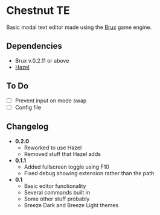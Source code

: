 # Chestnut TE
Basic modal text editor made using the [Brux](https://github.com/KelvinShadewing/brux-gdk) game engine.
## Dependencies
* Brux v.0.2.11 or above
* [Hazel](https://github.com/tulip-sudo/hazel)
## To Do
- [ ] Prevent input on mode swap
- [ ] Config file
## Changelog
* **0.2.0**
  * Reworked to use Hazel
  * Removed stuff that Hazel adds
* **0.1.1**
  * Added fullscreen toggle using F10
  * Fixed debug showing extension rather than the path
* **0.1**
  * Basic editor functionality
  * Several commands built in
  * Some other stuff probably
  * Breeze Dark and Breeze Light themes
